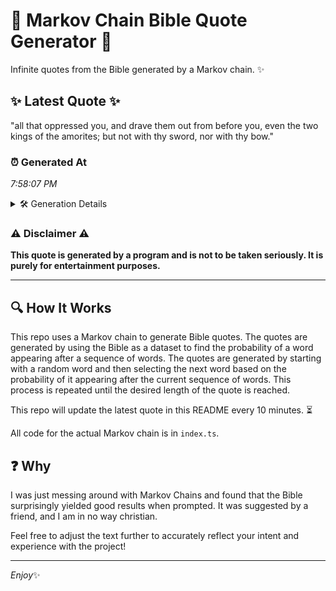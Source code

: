 # 📖 Markov Chain Bible Quote Generator 📖

Infinite quotes from the Bible generated by a Markov chain. ✨

## ✨ Latest Quote ✨
"all that oppressed you, and drave them out from before you, even the two kings of the amorites; but not with thy sword, nor with thy bow."

### ⏰ Generated At
*7:58:07 PM*

<details>
    <summary>🛠️ Generation Details</summary>
    <p>
        <strong>🌱 Seed:</strong> all<br>
        <strong>🔄 Iterations:</strong> 26<br>
        <strong>📜 Context History:</strong><br>[ all ]: that<br>[ all, that ]: oppressed<br>[ all, that, oppressed ]: you,<br>[ all, that, oppressed, you, ]: and<br>[ all, that, oppressed, you,, and ]: drave<br>[ all, that, oppressed, you,, and, drave ]: them<br>[ that, oppressed, you,, and, drave, them ]: out<br>[ oppressed, you,, and, drave, them, out ]: from<br>[ you,, and, drave, them, out, from ]: before<br>[ and, drave, them, out, from, before ]: you,<br>[ drave, them, out, from, before, you, ]: even<br>[ them, out, from, before, you,, even ]: the<br>[ out, from, before, you,, even, the ]: two<br>[ from, before, you,, even, the, two ]: kings<br>[ before, you,, even, the, two, kings ]: of<br>[ you,, even, the, two, kings, of ]: the<br>[ even, the, two, kings, of, the ]: amorites;<br>[ the, two, kings, of, the, amorites; ]: but<br>[ two, kings, of, the, amorites;, but ]: not<br>[ kings, of, the, amorites;, but, not ]: with<br>[ of, the, amorites;, but, not, with ]: thy<br>[ the, amorites;, but, not, with, thy ]: sword,<br>[ amorites;, but, not, with, thy, sword, ]: nor<br>[ but, not, with, thy, sword,, nor ]: with<br>[ not, with, thy, sword,, nor, with ]: thy<br>[ with, thy, sword,, nor, with, thy ]: bow.<br>
    </p>
</details>

### ⚠️ Disclaimer ⚠️
**This quote is generated by a program and is not to be taken seriously. It is purely for entertainment purposes.**

---

## 🔍 How It Works

This repo uses a Markov chain to generate Bible quotes. The quotes are generated by using the Bible as a dataset to find the probability of a word appearing after a sequence of words. The quotes are generated by starting with a random word and then selecting the next word based on the probability of it appearing after the current sequence of words. This process is repeated until the desired length of the quote is reached.

This repo will update the latest quote in this README every 10 minutes. ⏳

All code for the actual Markov chain is in `index.ts`.

## ❓ Why

I was just messing around with Markov Chains and found that the Bible surprisingly yielded good results when prompted. 
It was suggested by a friend, and I am in no way christian.

Feel free to adjust the text further to accurately reflect your intent and experience with the project!

---

*Enjoy*✨
